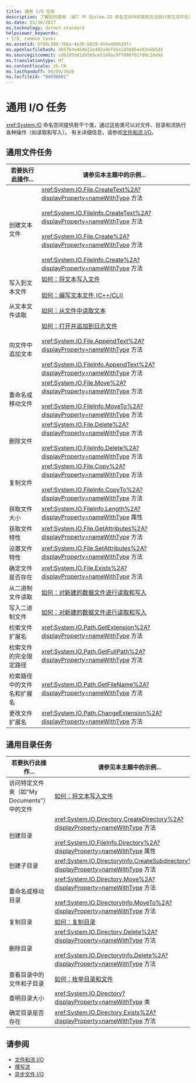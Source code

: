 ```yaml
---
title: 通用 I/O 任务
description: 了解如何使用 .NET 中 System.IO 命名空间中的类和方法执行常见文件任务和常见目录任务。
ms.date: 03/30/2017
ms.technology: dotnet-standard
helpviewer_keywords:
- I/O, common tasks
ms.assetid: bf00c380-706a-4e38-b829-454a480629fc
ms.openlocfilehash: 4b97b4e464622e482a9ef45e143865ee82e6b5d4
ms.sourcegitcommit: cdb295dd1db589ce5169ac9ff096f01fd0c2da9d
ms.translationtype: HT
ms.contentlocale: zh-CN
ms.lasthandoff: 06/09/2020
ms.locfileid: "84598601"
---
```

# <a name="common-io-tasks"></a>通用 I/O 任务
<xref:System.IO> 命名空间提供若干个类，通过这些类可以对文件、目录和流执行各种操作（如读取和写入）。 有关详细信息，请参阅[文件和流 I/O](index.md)。  
  
## <a name="common-file-tasks"></a>通用文件任务  
  
|若要执行此操作...|请参见本主题中的示例...|  
|-------------------|--------------------------------------|  
|创建文本文件|<xref:System.IO.File.CreateText%2A?displayProperty=nameWithType> 方法<br /><br /> <xref:System.IO.FileInfo.CreateText%2A?displayProperty=nameWithType> 方法<br /><br /> <xref:System.IO.File.Create%2A?displayProperty=nameWithType> 方法<br /><br /> <xref:System.IO.FileInfo.Create%2A?displayProperty=nameWithType> 方法|  
|写入到文本文件|[如何：将文本写入文件](how-to-write-text-to-a-file.md)<br /><br /> [如何：编写文本文件 (C++/CLI)](/cpp/dotnet/how-to-write-a-text-file-cpp-cli)|  
|从文本文件读取|[如何：从文件中读取文本](how-to-read-text-from-a-file.md)|  
|向文件中追加文本|[如何：打开并追加到日志文件](how-to-open-and-append-to-a-log-file.md)<br /><br /> <xref:System.IO.File.AppendText%2A?displayProperty=nameWithType> 方法<br /><br /> <xref:System.IO.FileInfo.AppendText%2A?displayProperty=nameWithType> 方法|  
|重命名或移动文件|<xref:System.IO.File.Move%2A?displayProperty=nameWithType> 方法<br /><br /> <xref:System.IO.FileInfo.MoveTo%2A?displayProperty=nameWithType> 方法|  
|删除文件|<xref:System.IO.File.Delete%2A?displayProperty=nameWithType> 方法<br /><br /> <xref:System.IO.FileInfo.Delete%2A?displayProperty=nameWithType> 方法|  
|复制文件|<xref:System.IO.File.Copy%2A?displayProperty=nameWithType> 方法<br /><br /> <xref:System.IO.FileInfo.CopyTo%2A?displayProperty=nameWithType> 方法|  
|获取文件大小|<xref:System.IO.FileInfo.Length%2A?displayProperty=nameWithType> 属性|  
|获取文件特性|<xref:System.IO.File.GetAttributes%2A?displayProperty=nameWithType> 方法|  
|设置文件特性|<xref:System.IO.File.SetAttributes%2A?displayProperty=nameWithType> 方法|  
|确定文件是否存在|<xref:System.IO.File.Exists%2A?displayProperty=nameWithType> 方法|  
|从二进制文件读取|[如何：对新建的数据文件进行读取和写入](how-to-read-and-write-to-a-newly-created-data-file.md)|  
|写入二进制文件|[如何：对新建的数据文件进行读取和写入](how-to-read-and-write-to-a-newly-created-data-file.md)|  
|检索文件扩展名|<xref:System.IO.Path.GetExtension%2A?displayProperty=nameWithType> 方法|  
|检索文件的完全限定路径|<xref:System.IO.Path.GetFullPath%2A?displayProperty=nameWithType> 方法|  
|检索路径中的文件名和扩展名|<xref:System.IO.Path.GetFileName%2A?displayProperty=nameWithType> 方法|  
|更改文件扩展名|<xref:System.IO.Path.ChangeExtension%2A?displayProperty=nameWithType> 方法|  
  
## <a name="common-directory-tasks"></a>通用目录任务  
  
|若要执行此操作...|请参见本主题中的示例...|  
|-------------------|--------------------------------------|  
|访问特定文件夹（如“My Documents”）中的文件|[如何：将文本写入文件](how-to-write-text-to-a-file.md)|  
|创建目录|<xref:System.IO.Directory.CreateDirectory%2A?displayProperty=nameWithType> 方法<br /><br /> <xref:System.IO.FileInfo.Directory%2A?displayProperty=nameWithType> 属性|  
|创建子目录|<xref:System.IO.DirectoryInfo.CreateSubdirectory%2A?displayProperty=nameWithType> 方法|  
|重命名或移动目录|<xref:System.IO.Directory.Move%2A?displayProperty=nameWithType> 方法<br /><br /> <xref:System.IO.DirectoryInfo.MoveTo%2A?displayProperty=nameWithType> 方法|  
|复制目录|[如何：复制目录](how-to-copy-directories.md)|  
|删除目录|<xref:System.IO.Directory.Delete%2A?displayProperty=nameWithType> 方法<br /><br /> <xref:System.IO.DirectoryInfo.Delete%2A?displayProperty=nameWithType> 方法|  
|查看目录中的文件和子目录|[如何：枚举目录和文件](how-to-enumerate-directories-and-files.md)|  
|查明目录大小|<xref:System.IO.Directory?displayProperty=nameWithType> 类|  
|确定目录是否存在|<xref:System.IO.Directory.Exists%2A?displayProperty=nameWithType> 方法|  
  
## <a name="see-also"></a>请参阅

- [文件和流 I/O](index.md)
- [撰写流](composing-streams.md)
- [异步文件 I/O](asynchronous-file-i-o.md)
